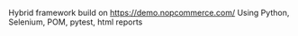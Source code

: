 Hybrid framework build on https://demo.nopcommerce.com/
Using Python, Selenium, POM, pytest, html reports